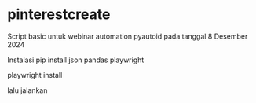 # pinterestcreate

Script basic untuk webinar automation pyautoid pada tanggal 8 Desember 2024

Instalasi
pip install json pandas playwright

playwright install

lalu jalankan
